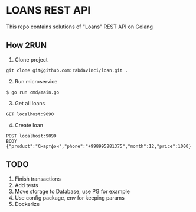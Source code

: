 # LOANS REST API

This repo contains solutions of "Loans" REST API on Golang

## How 2RUN

1. Clone project

```
git clone git@github.com:rabdavinci/loan.git .
```

2. Run microservice

```
$ go run cmd/main.go
```

3. Get all loans

```
GET localhost:9090

```

4. Create loan

```
POST localhost:9090
BODY {"product":"Смартфон","phone":"+998995881375","month":12,"price":1000}
```

## TODO

1. Finish transactions
2. Add tests
3. Move storage to Database, use PG for example
4. Use config package, env for keeping params
5. Dockerize
